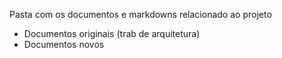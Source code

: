 Pasta com os documentos e markdowns relacionado ao projeto
* Documentos originais (trab de arquitetura)
* Documentos novos